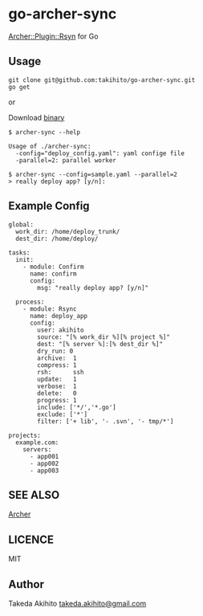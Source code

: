 go-archer-sync
==============

[Archer::Plugin::Rsyn](https://github.com/tokuhirom/Archer/blob/master/lib/Archer/Plugin/Rsync.pm) for Go

Usage
-----

```
git clone git@github.com:takihito/go-archer-sync.git
go get
```

or

Download [binary](https://github.com/takihito/go-archer-sync/releases)


```
$ archer-sync --help

Usage of ./archer-sync:
  -config="deploy_config.yaml": yaml confige file
  -parallel=2: parallel worker

$ archer-sync --config=sample.yaml --parallel=2
> really deploy app? [y/n]:

```

## Example Config

```
global:
  work_dir: /home/deploy_trunk/
  dest_dir: /home/deploy/

tasks:
  init:
    - module: Confirm
      name: confirm
      config:
        msg: "really deploy app? [y/n]"

  process:
    - module: Rsync
      name: deploy_app
      config:
        user: akihito
        source: "[% work_dir %][% project %]"
        dest: "[% server %]:[% dest_dir %]"
        dry_run: 0
        archive:  1
        compress: 1
        rsh:      ssh
        update:   1
        verbose:  1
        delete:   0
        progress: 1
        include: ['*/','*.go']
        exclude: ['*']
        filter: ['+ lib', '- .svn', '- tmp/*']

projects:
  example.com:
    servers:
      - app001
      - app002
      - app003
```


SEE ALSO
------

[Archer](https://github.com/tokuhirom/Archer)

LICENCE
-------

MIT

Author
------

Takeda Akihito <takeda.akihito@gmail.com>

